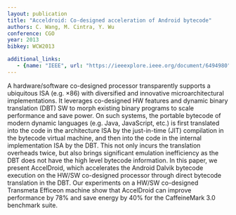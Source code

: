 ```yaml
---
layout: publication
title: "Acceldroid: Co-designed acceleration of Android bytecode"
authors: C. Wang, M. Cintra, Y. Wu
conference: CGO
year: 2013
bibkey: WCW2013

additional_links:
   - {name: "IEEE", url: "https://ieeexplore.ieee.org/document/6494980"}
---
```

A hardware/software co-designed processor transparently supports a ubiquitous ISA (e.g. ×86) with diversified and innovative microarchitectural implementations. It leverages co-designed HW features and dynamic binary translation (DBT) SW to morph existing binary programs to scale performance and save power. On such systems, the portable bytecode of modern dynamic languages (e.g. Java, JavaScript, etc.) is first translated into the code in the architecture ISA by the just-in-time (JIT) compilation in the bytecode virtual machine, and then into the code in the internal implementation ISA by the DBT. This not only incurs the translation overheads twice, but also brings significant emulation inefficiency as the DBT does not have the high level bytecode information. In this paper, we present AccelDroid, which accelerates the Android Dalvik bytecode execution on the HW/SW co-designed processor through direct bytecode translation in the DBT. Our experiments on a HW/SW co-designed Transmeta Efficeon machine show that AccelDroid can improve performance by 78% and save energy by 40% for the CaffeineMark 3.0 benchmark suite.
